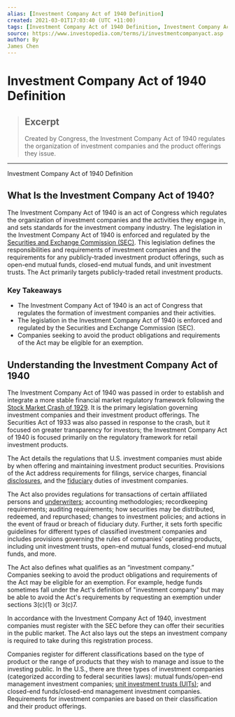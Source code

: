 ```yaml
---
alias: [Investment Company Act of 1940 Definition]
created: 2021-03-01T17:03:40 (UTC +11:00)
tags: [Investment Company Act of 1940 Definition, Investment Company Act of 1940 Definition]
source: https://www.investopedia.com/terms/i/investmentcompanyact.asp
author: By
James Chen
---
```


# Investment Company Act of 1940 Definition

> ## Excerpt
> Created by Congress, the Investment Company Act of 1940 regulates the organization of investment companies and the product offerings they issue.

---

Investment Company Act of 1940 Definition
## What Is the Investment Company Act of 1940?

The Investment Company Act of 1940 is an act of Congress which regulates the organization of investment companies and the activities they engage in, and sets standards for the investment company industry. The legislation in the Investment Company Act of 1940 is enforced and regulated by the [Securities and Exchange Commission (SEC)](https://www.investopedia.com/terms/s/sec.asp). This legislation defines the responsibilities and requirements of investment companies and the requirements for any publicly-traded investment product offerings, such as open-end mutual funds, closed-end mutual funds, and unit investment trusts. The Act primarily targets publicly-traded retail investment products.

### Key Takeaways

-   The Investment Company Act of 1940 is an act of Congress that regulates the formation of investment companies and their activities.
-   The legislation in the Investment Company Act of 1940 is enforced and regulated by the Securities and Exchange Commission (SEC).
-   Companies seeking to avoid the product obligations and requirements of the Act may be eligible for an exemption.

## Understanding the Investment Company Act of 1940

The Investment Company Act of 1940 was passed in order to establish and integrate a more stable financial market regulatory framework following the [Stock Market Crash of 1929](https://www.investopedia.com/terms/s/stock-market-crash-1929.asp). It is the primary legislation governing investment companies and their investment product offerings. The Securities Act of 1933 was also passed in response to the crash, but it focused on greater transparency for investors; the Investment Company Act of 1940 is focused primarily on the regulatory framework for retail investment products.

The Act details the regulations that U.S. investment companies must abide by when offering and maintaining investment product securities. Provisions of the Act address requirements for filings, service charges, financial [disclosures](https://www.investopedia.com/terms/d/disclosure.asp), and the [fiduciary](https://www.investopedia.com/terms/f/fiduciary.asp) duties of investment companies. 

The Act also provides regulations for transactions of certain affiliated persons and [underwriters](https://www.investopedia.com/terms/u/underwriter.asp); accounting methodologies; recordkeeping requirements; auditing requirements; how securities may be distributed, redeemed, and repurchased; changes to investment policies; and actions in the event of fraud or breach of fiduciary duty. Further, it sets forth specific guidelines for different types of classified investment companies and includes provisions governing the rules of companies' operating products, including unit investment trusts, open-end mutual funds, closed-end mutual funds, and more.

The Act also defines what qualifies as an “investment company.” Companies seeking to avoid the product obligations and requirements of the Act may be eligible for an exemption. For example, hedge funds sometimes fall under the Act's definition of "investment company" but may be able to avoid the Act's requirements by requesting an exemption under sections 3(c)(1) or 3(c)7.

In accordance with the Investment Company Act of 1940, investment companies must register with the SEC before they can offer their securities in the public market. The Act also lays out the steps an investment company is required to take during this registration process. 

Companies register for different classifications based on the type of product or the range of products that they wish to manage and issue to the investing public. In the U.S., there are three types of investment companies (categorized according to federal securities laws): mutual funds/open-end management investment companies; [unit investment trusts (UITs)](https://www.investopedia.com/terms/u/uit.asp); and closed-end funds/closed-end management investment companies. Requirements for investment companies are based on their classification and their product offerings.
